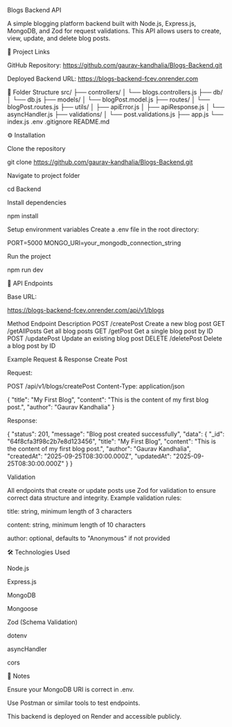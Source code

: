 Blogs Backend API

A simple blogging platform backend built with Node.js, Express.js, MongoDB, and Zod for request validations.
This API allows users to create, view, update, and delete blog posts.

🔗 Project Links

GitHub Repository: https://github.com/gaurav-kandhalia/Blogs-Backend.git

Deployed Backend URL: https://blogs-backend-fcev.onrender.com


📂 Folder Structure
src/
├── controllers/
│   └── blogs.controllers.js
├── db/
│   └── db.js
├── models/
│   └── blogPost.model.js
├── routes/
│   └── blogPost.routes.js
├── utils/
│   ├── apiError.js
│   ├── apiResponse.js
│   └── asyncHandler.js
├── validations/
│   └── post.validations.js
├── app.js
└── index.js
.env
.gitignore
README.md

⚙️ Installation

Clone the repository

git clone https://github.com/gaurav-kandhalia/Blogs-Backend.git


Navigate to project folder

cd Backend


Install dependencies

npm install


Setup environment variables
Create a .env file in the root directory:

PORT=5000
MONGO_URI=your_mongodb_connection_string


Run the project

npm run dev

🚀 API Endpoints

Base URL:

https://blogs-backend-fcev.onrender.com/api/v1/blogs

Method	Endpoint	Description
POST	/createPost	Create a new blog post
GET	/getAllPosts	Get all blog posts
GET	/getPost	Get a single blog post by ID
POST	/updatePost	Update an existing blog post
DELETE	/deletePost	Delete a blog post by ID


Example Request & Response
Create Post

Request:

POST /api/v1/blogs/createPost
Content-Type: application/json

{
  "title": "My First Blog",
  "content": "This is the content of my first blog post.",
  "author": "Gaurav Kandhalia"
}


Response:

{
  "status": 201,
  "message": "Blog post created successfully",
  "data": {
    "_id": "64f8cfa3f98c2b7e8d123456",
    "title": "My First Blog",
    "content": "This is the content of my first blog post.",
    "author": "Gaurav Kandhalia",
    "createdAt": "2025-09-25T08:30:00.000Z",
    "updatedAt": "2025-09-25T08:30:00.000Z"
  }
}

Validation

All endpoints that create or update posts use Zod for validation to ensure correct data structure and integrity.
Example validation rules:

title: string, minimum length of 3 characters

content: string, minimum length of 10 characters

author: optional, defaults to "Anonymous" if not provided

🛠 Technologies Used

Node.js

Express.js

MongoDB

Mongoose

Zod (Schema Validation)

dotenv

asyncHandler

cors

📌 Notes

Ensure your MongoDB URI is correct in .env.

Use Postman or similar tools to test endpoints.

This backend is deployed on Render and accessible publicly.